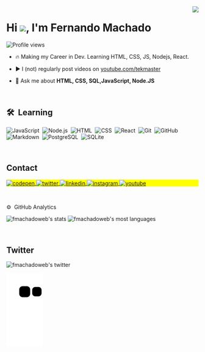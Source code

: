 <img align="right" height="590em" src="https://raw.githubusercontent.com/gist/fmachadoweb/2913ada50f75e741e5e20cef7e50cd68/raw/c669490af74dd674a57f262750bd2376c528393c/githubcard.svg"/>
<h1 align="left">Hi <img src="https://raw.githubusercontent.com/kaueMarques/kaueMarques/master/hi.gif" height="30px">, I'm Fernando Machado</h1>
<p align="left"> <img src="https://komarev.com/ghpvc/?username=fmachadoweb&color=yellow" alt="Profile views" /> </p>

- 🔥 Making my Career in Dev. Learning HTML, CSS, JS, Nodejs, React. 

- ▶️ I (not) regularly post videos on [youtube.com/tekmaster](https://youtube.com/tekmaster)

- 💬 Ask me about **HTML, CSS, SQL,JavaScript, Node.JS**


<br>

## 🛠 &nbsp;Learning

![JavaScript](https://img.shields.io/badge/-JavaScript-05122A?style=flat&logo=javascript)&nbsp;
![Node.js](https://img.shields.io/badge/-Node.js-05122A?style=flat&logo=node.js)&nbsp;
![HTML](https://img.shields.io/badge/-HTML-05122A?style=flat&logo=HTML5)&nbsp;
![CSS](https://img.shields.io/badge/-CSS-05122A?style=flat&logo=CSS3&logoColor=1572B6)&nbsp;
![React](https://img.shields.io/badge/-React-05122A?style=flat&logo=react)&nbsp;
![Git](https://img.shields.io/badge/-Git-05122A?style=flat&logo=git)&nbsp;
![GitHub](https://img.shields.io/badge/-GitHub-05122A?style=flat&logo=github)&nbsp;
![Markdown](https://img.shields.io/badge/-Markdown-05122A?style=flat&logo=markdown)&nbsp;
![PostgreSQL](https://img.shields.io/badge/-PostgreSQL-05122A?style=flat&logo=postgresql)&nbsp;
![SQLite](https://img.shields.io/badge/-SQLite-05122A?style=flat&logo=sqlite)&nbsp;

<br>

## Contact

<p align="left" style="background:yellow">
<a href="https://codepen.io/fmachado" target="_blank">
  <img align="center" src="https://img.shields.io/badge/-fmachado-05122A?style=flat&logo=codepen" alt="codepen"/>
</a>
<a href="https://twitter.com/fmachadoweb" target="_blank">
  <img align="center" src="https://img.shields.io/badge/-fmachadoweb-05122A?style=flat&logo=twitter" alt="twitter"/>  
</a>
<a href="https://linkedin.com/in/fmachadoweb" target="_blank">
  <img align="center" src="https://img.shields.io/badge/-fmachadoweb-05122A?style=flat&logo=linkedin" alt="linkedin"/>
</a>
<a href="https://instagram.com/tekbrs" target="_blank">
 <img align="center" src="https://img.shields.io/badge/-tekbrs-05122A?style=flat&logo=instagram" alt="instagram"/>
</a>
<a href="https://youtube.com/tekmaster" target="_blank">
 <img align="center" src="https://img.shields.io/badge/-tekmaster-05122A?style=flat&logo=youtube" alt="youtube"/>
</a>
</p>

<br>

⚙️ &nbsp;GitHub Analytics

<p align="left">
<img width="460em" src="https://github-readme-stats.vercel.app/api?username=fmachadoweb&show_icons=true&theme=vision-friendly-dark" alt="fmachadoweb's stats"/>
<img width="460em" src="https://github-readme-stats.vercel.app/api/top-langs/?username=fmachadoweb&layout=compact&theme=vision-friendly-dark" alt="fmachadoweb's most languages"/>
</p>


<br>

## Twitter

<img width="460em" src="https://github-readme-twitter.gazf.vercel.app/api?id=fmachadoweb&layout=wide" alt="fmachadoweb's twitter"/>


  ![Snake animation](https://github.com/rafaballerini/rafaballerini/blob/output/github-contribution-grid-snake.svg)


